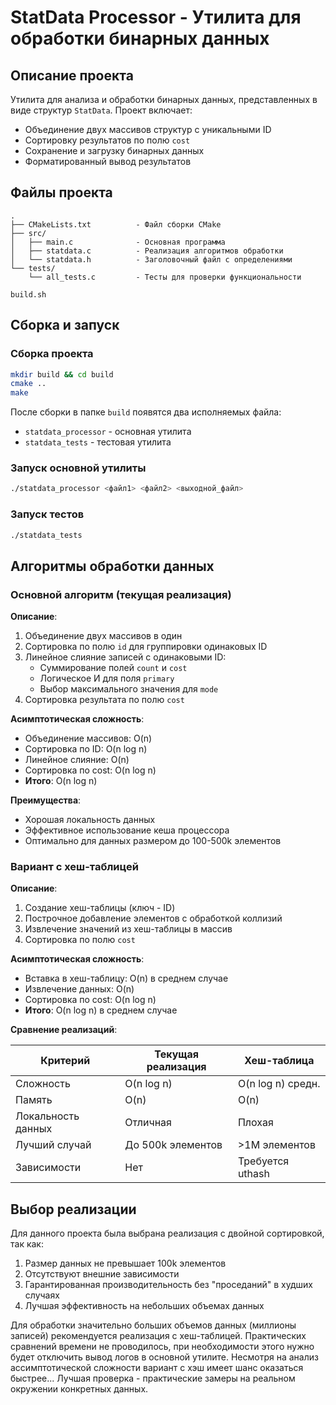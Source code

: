 # StatData Processor - Утилита для обработки бинарных данных

## Описание проекта

Утилита для анализа и обработки бинарных данных, представленных в виде структур `StatData`. Проект включает:

- Объединение двух массивов структур с уникальными ID
- Сортировку результатов по полю `cost`
- Сохранение и загрузку бинарных данных
- Форматированный вывод результатов

## Файлы проекта

```
.
├── CMakeLists.txt          - Файл сборки CMake
├── src/
│   ├── main.c              - Основная программа
│   ├── statdata.c          - Реализация алгоритмов обработки
│   └── statdata.h          - Заголовочный файл с определениями
└── tests/
    └── all_tests.c         - Тесты для проверки функциональности

build.sh
```

## Сборка и запуск

### Сборка проекта

```bash
mkdir build && cd build
cmake ..
make
```

После сборки в папке `build` появятся два исполняемых файла:
- `statdata_processor` - основная утилита
- `statdata_tests` - тестовая утилита

### Запуск основной утилиты

```bash
./statdata_processor <файл1> <файл2> <выходной_файл>
```

### Запуск тестов

```bash
./statdata_tests
```

## Алгоритмы обработки данных

### Основной алгоритм (текущая реализация)

**Описание**:
1. Объединение двух массивов в один
2. Сортировка по полю `id` для группировки одинаковых ID
3. Линейное слияние записей с одинаковыми ID:
   - Суммирование полей `count` и `cost`
   - Логическое И для поля `primary`
   - Выбор максимального значения для `mode`
4. Сортировка результата по полю `cost`

**Асимптотическая сложность**:
- Объединение массивов: O(n)
- Сортировка по ID: O(n log n)
- Линейное слияние: O(n)
- Сортировка по cost: O(n log n)
- **Итого**: O(n log n)

**Преимущества**:
- Хорошая локальность данных
- Эффективное использование кеша процессора
- Оптимально для данных размером до 100-500k элементов

### Вариант с хеш-таблицей

**Описание**:
1. Создание хеш-таблицы (ключ - ID)
2. Построчное добавление элементов с обработкой коллизий
3. Извлечение значений из хеш-таблицы в массив
4. Сортировка по полю `cost`

**Асимптотическая сложность**:
- Вставка в хеш-таблицу: O(n) в среднем случае
- Извлечение данных: O(n)
- Сортировка по cost: O(n log n)
- **Итого**: O(n log n) в среднем случае

**Сравнение реализаций**:

| Критерий          | Текущая реализация | Хеш-таблица       |
|-------------------|--------------------|-------------------|
| Сложность         | O(n log n)         | O(n log n) средн. |
| Память            | O(n)               | O(n)              |
| Локальность данных| Отличная           | Плохая            |
| Лучший случай     | До 500k элементов  | >1M элементов     |
| Зависимости       | Нет                | Требуется uthash  |

## Выбор реализации

Для данного проекта была выбрана реализация с двойной сортировкой, так как:
1. Размер данных не превышает 100k элементов
2. Отсутствуют внешние зависимости
3. Гарантированная производительность без "проседаний" в худших случаях
4. Лучшая эффективность на небольших объемах данных

Для обработки значительно больших объемов данных (миллионы записей) рекомендуется реализация с хеш-таблицей.
 Практических сравнений времени не проводилось, при необходимости этого нужно будет отключить вывод логов в основной утилите. Несмотря на анализ ассимптотической сложности вариант с хэш имеет шанс оказаться быстрее... Лучшая проверка - практические замеры на реальном окружении конкретных данных.